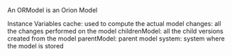 An ORModel is an Orion Model

Instance Variables
	cache:		used to compute the actual model
	changes:		all the changes performed on the model
	childrenModel:		all the child versions created from the model
	parentModel:		parent model 
	system:		system where the model is stored

